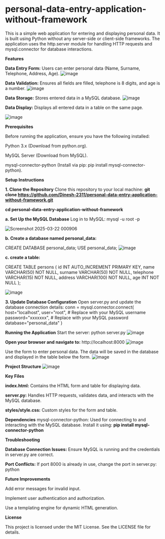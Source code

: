 # personal-data-entry-application-without-framework

This is a simple web application for entering and displaying personal data. It is built using Python without any server-side or client-side frameworks. The application uses the http.server module for handling HTTP requests and mysql.connector for database interactions.

**Features**

**Data Entry Form:** Users can enter personal data (Name, Surname, Telephone, Address, Age).
![image](https://github.com/user-attachments/assets/d9d205a2-7756-42fb-b413-e6b0f445639e)


**Data Validation:** Ensures all fields are filled, telephone is 8 digits, and age is a number.
![image](https://github.com/user-attachments/assets/f3fe2c47-f0ae-4e78-a414-3b2670b29888)

**Data Storage:** Stores entered data in a MySQL database.
![image](https://github.com/user-attachments/assets/a6800891-ef32-43e0-afcf-9a60858a958a)


**Data Display:** Displays all entered data in a table on the same page.

![image](https://github.com/user-attachments/assets/07247680-5bdd-4817-b5c3-33ed3cb53b5e)

**Prerequisites**

Before running the application, ensure you have the following installed:

Python 3.x (Download from python.org).

MySQL Server (Download from MySQL).

mysql-connector-python (Install via pip: pip install mysql-connector-python).

**Setup Instructions**

**1. Clone the Repository**
Clone this repository to your local machine: **git clone https://github.com/Dinesh-2311/personal-data-entry-application-without-framework.git**

**cd personal-data-entry-application-without-framework**

**a. Set Up the MySQL Database**
Log in to MySQL:
mysql -u root -p

![Screenshot 2025-03-22 000906](https://github.com/user-attachments/assets/e35c04e8-ba2e-4470-81c3-67b923e12aea)


**b. Create a database named personal_data:**

CREATE DATABASE personal_data;
USE personal_data;
![image](https://github.com/user-attachments/assets/b14f4f5c-70c0-41a2-8514-3e2507a235a6)


**c. create a table:**

CREATE TABLE persons (
    id INT AUTO_INCREMENT PRIMARY KEY,
    name VARCHAR(50) NOT NULL,
    surname VARCHAR(50) NOT NULL,
    telephone VARCHAR(15) NOT NULL,
    address VARCHAR(100) NOT NULL,
    age INT NOT NULL
);

![image](https://github.com/user-attachments/assets/b1d53beb-fb75-475b-a27d-981e15a7b780)

**3. Update Database Configuration**
Open server.py and update the database connection details: conn = mysql.connector.connect(
    host="localhost",
    user="root",  # Replace with your MySQL username
    password="xxxxxxx",  # Replace with your MySQL password
    database="personal_data"
)

**Running the Application**
Start the server: python server.py
![image](https://github.com/user-attachments/assets/0fd47afa-da23-4e3e-96a4-4f54352ab402)


**Open your browser and navigate to:**
http://localhost:8000
![image](https://github.com/user-attachments/assets/f1358944-1a35-4af8-b9cc-ba389db842b6)

Use the form to enter personal data. The data will be saved in the database and displayed in the table below the form.
![image](https://github.com/user-attachments/assets/6c4961d4-4844-46de-a190-8a6fc85335b1)


**Project Structure**
![image](https://github.com/user-attachments/assets/cb36b219-4b89-4750-8f4a-921d8ff45171)

**Key Files**

**index.html:** Contains the HTML form and table for displaying data.

**server.py:** Handles HTTP requests, validates data, and interacts with the MySQL database.

**styles/style.css:** Custom styles for the form and table.


**Dependencies**
mysql-connector-python: Used for connecting to and interacting with the MySQL database.
Install it using: **pip install mysql-connector-python**

**Troubleshooting**

**Database Connection Issues:** Ensure MySQL is running and the credentials in server.py are correct.

**Port Conflicts:** If port 8000 is already in use, change the port in server.py: python

**Future Improvements**

Add error messages for invalid input.

Implement user authentication and authorization.

Use a templating engine for dynamic HTML generation.

**License**

This project is licensed under the MIT License. See the LICENSE file for details.

